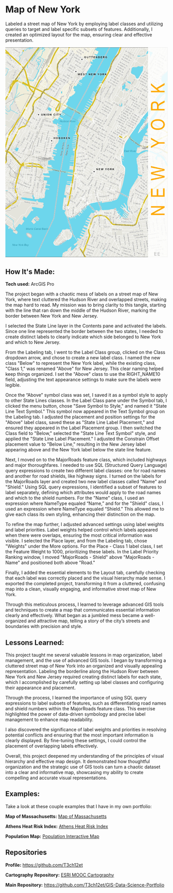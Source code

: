 # Map of New York
Labeled a street map of New York by employing label classes and utilizing queries to target and label specific subsets of features. Additionally, I created an optimized layout for the map, ensuring clear and effective presentation.

<img src="./New York.jpg" img alt = "New York Map"/>

## How It's Made:

**Tech used:** ArcGIS Pro

The project began with a chaotic mess of labels on a street map of New York, where text cluttered the Hudson River and overlapped streets, making the map hard to read. My mission was to bring clarity to this tangle, starting with the line that ran down the middle of the Hudson River, marking the border between New York and New Jersey.

I selected the State Line layer in the Contents pane and activated the labels. Since one line represented the border between the two states, I needed to create distinct labels to clearly indicate which side belonged to New York and which to New Jersey. 

From the Labeling tab, I went to the Label Class group, clicked on the Class dropdown arrow, and chose to create a new label class. I named the new class "Below" to represent the New York label, while the existing class, "Class 1," was renamed "Above" for New Jersey. This clear naming helped keep things organized. I set the "Above" class to use the RIGHT_NAME10 field, adjusting the text appearance settings to make sure the labels were legible.

Once the “Above” symbol class was set, I saved it as a symbol style to apply to other State Lines classes. In the Label Class pane under the Symbol tab, I clicked the menu button, chose "Save Symbol to Style," and named it "State Line Text Symbol." This symbol now appeared in the Text Symbol group on the Labeling tab. I adjusted the placement and position settings for the "Above" label class, saved these as "State Line Label Placement," and ensured they appeared in the Label Placement group. I then switched the Class field to "Below," selected the "State Line Text Symbol" style, and applied the "State Line Label Placement." I adjusted the Constrain Offset placement value to "Below Line," resulting in the New Jersey label appearing above and the New York label below the state line feature. 

Next, I moved on to the MajorRoads feature class, which included highways and major thoroughfares. I needed to use SQL (Structured Query Language) query expressions to create two different label classes: one for road names and another for road shields, like highway signs. I turned on the labels for the MajorRoads layer and created two new label classes called "Name" and "Shield." Using SQL query expressions, I identified a subset of features to label separately, defining which attributes would apply to the road names and which to the shield numbers. For the "Name" class, I used an expression where NameType equaled “Name,” and for the "Shield" class, I used an expression where NameType equaled “Shield.” This allowed me to give each class its own styling, enhancing their distinction on the map.

To refine the map further, I adjusted advanced settings using label weights and label priorities. Label weights helped control which labels appeared when there were overlaps, ensuring the most critical information was visible. I selected the Place layer, and from the Labeling tab, chose "Weights" under the More options. For the Place - Class 1 label class, I set the Feature Weight to 1000, prioritizing these labels. In the Label Priority Ranking window, I moved "MajorRoads - Shield" above "MajorRoads - Name" and positioned both above "Road." 

Finally, I added the essential elements to the Layout tab, carefully checking that each label was correctly placed and the visual hierarchy made sense. I exported the completed project, transforming it from a cluttered, confusing map into a clean, visually engaging, and informative street map of New York.

Through this meticulous process, I learned to leverage advanced GIS tools and techniques to create a map that communicates essential information clearly and effectively. What began as a jumbled mess became a well-organized and attractive map, telling a story of the city’s streets and boundaries with precision and style.

## Lessons Learned:

This project taught me several valuable lessons in map organization, label management, and the use of advanced GIS tools. I began by transforming a cluttered street map of New York into an organized and visually appealing representation. Labeling the borderline along the Hudson River between New York and New Jersey required creating distinct labels for each state, which I accomplished by carefully setting up label classes and configuring their appearance and placement. 

Through the process, I learned the importance of using SQL query expressions to label subsets of features, such as differentiating road names and shield numbers within the MajorRoads feature class. This exercise highlighted the power of data-driven symbology and precise label management to enhance map readability. 

I also discovered the significance of label weights and priorities in resolving potential conflicts and ensuring that the most important information is clearly displayed. By fine-tuning these settings, I could control the placement of overlapping labels effectively. 

Overall, this project deepened my understanding of the principles of visual hierarchy and effective map design. It demonstrated how thoughtful organization and the strategic use of GIS tools can turn a chaotic dataset into a clear and informative map, showcasing my ability to create compelling and accurate visual representations.

## Examples:
Take a look at these couple examples that I have in my own portfolio:

**Map of Massachusetts:** [Map of Massachusetts](https://github.com/T3ch12et/GIS-Data-Science-Portfolio/tree/main/ESRI-MOOC-Cartography/Map-of-Massachusetts)

**Athens Heat Risk Index:** [Athens Heat Risk Index](https://github.com/T3ch12et/GIS-Data-Science-Portfolio/tree/main/ESRI-MOOC-GIS-for-Climate-Action/Athens-Heat-Risk-Index)

**Population Map:** [Population Interactive Map](https://github.com/T3ch12et/GIS-Data-Science-Portfolio/tree/main/Population-Interactive-Map)

## Repositories
**Profile:** https://github.com/T3ch12et

**Cartography Repository:** [ESRI MOOC Cartography](https://github.com/T3ch12et/GIS-Data-Science-Portfolio/tree/main/ESRI-MOOC-Cartography)

**Main Repository:** https://github.com/T3ch12et/GIS-Data-Science-Portfolio
